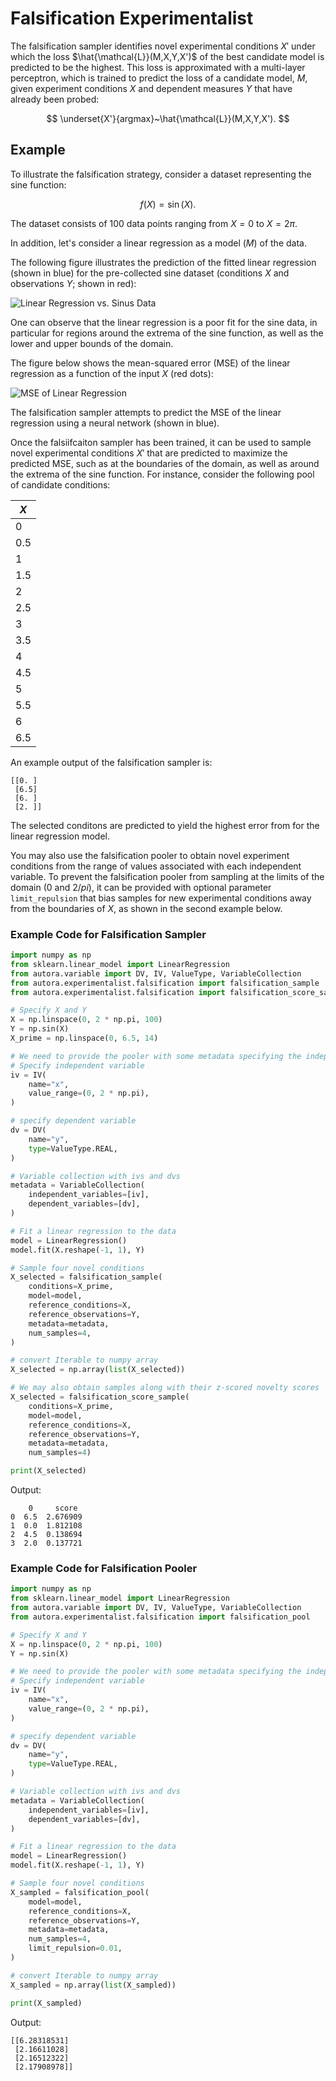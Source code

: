 # Falsification Experimentalist

The falsification sampler identifies novel experimental conditions $X'$ under 
which the loss $\hat{\mathcal{L}}(M,X,Y,X')$ of the best 
candidate model is predicted to be the highest. This loss is 
approximated with a multi-layer perceptron, which is trained to 
predict the loss of a candidate model, $M$, given experiment 
conditions $X$  and dependent measures $Y$ that have already been probed:

$$
\underset{X'}{argmax}~\hat{\mathcal{L}}(M,X,Y,X').
$$


## Example

To illustrate the falsification strategy, consider a dataset representing the sine function:

$$
f(X) = \sin(X).
$$

The dataset consists of 100 data points ranging from $X=0$ to $X=2\pi$.

In addition, let's consider a linear regression as a model ($M$) of the data. 

The following figure illustrates the prediction of the fitted linear regression
(shown in blue) for the pre-collected sine dataset (conditions $X$ and observations $Y$; shown in red):

![Linear Regression vs. Sinus Data](model-vs-data.png)

One can observe that the linear regression is a poor fit for the sine data, in particular for regions around the 
extrema of the sine function, as well as the lower and upper bounds of the domain.

The figure below shows the mean-squared error (MSE) of the linear regression 
as a function of the input $X$ (red dots):

![MSE of Linear Regression](mse.png)

The falsification sampler attempts to predict the MSE of the linear regression using a neural network (shown in blue).

Once the falsiifcaiton sampler has been trained, it can be used to sample novel experimental conditions $X'$ 
that are predicted to maximize the predicted MSE, such as at the boundaries of the domain, 
as well as around the extrema of the sine function. For instance, consider the following pool of candidate conditions:


| $X$ | 
|-----|
| 0   | 
| 0.5 | 
| 1   |
| 1.5 |
| 2   |
| 2.5 |
| 3   |
| 3.5 |
| 4   |
| 4.5 |
| 5   |
| 5.5 |
| 6   |
| 6.5 |

An example output of the falsification sampler is:

````
[[0. ]
 [6.5]
 [6. ]
 [2. ]]
````

The selected conditons are predicted to yield the highest error from for the linear regression model. 

You may also use the falsification pooler to obtain novel experiment conditions from the range of values associated 
with each independent variable. To prevent the falsification pooler from sampling at the limits of the domain ($0$ and $2/pi$),
it can be provided with optional parameter ``limit_repulsion`` that bias samples for new
experimental conditions away from the boundaries of $X$, as shown in the second example below.

### Example Code for Falsification Sampler
```python
import numpy as np
from sklearn.linear_model import LinearRegression
from autora.variable import DV, IV, ValueType, VariableCollection
from autora.experimentalist.falsification import falsification_sample
from autora.experimentalist.falsification import falsification_score_sample

# Specify X and Y
X = np.linspace(0, 2 * np.pi, 100)
Y = np.sin(X)
X_prime = np.linspace(0, 6.5, 14)

# We need to provide the pooler with some metadata specifying the independent and dependent variables
# Specify independent variable
iv = IV(
    name="x",
    value_range=(0, 2 * np.pi),
)

# specify dependent variable
dv = DV(
    name="y",
    type=ValueType.REAL,
)

# Variable collection with ivs and dvs
metadata = VariableCollection(
    independent_variables=[iv],
    dependent_variables=[dv],
)

# Fit a linear regression to the data
model = LinearRegression()
model.fit(X.reshape(-1, 1), Y)

# Sample four novel conditions
X_selected = falsification_sample(
    conditions=X_prime,
    model=model,
    reference_conditions=X,
    reference_observations=Y,
    metadata=metadata,
    num_samples=4,
)

# convert Iterable to numpy array
X_selected = np.array(list(X_selected))

# We may also obtain samples along with their z-scored novelty scores
X_selected = falsification_score_sample(
    conditions=X_prime,
    model=model,
    reference_conditions=X,
    reference_observations=Y,
    metadata=metadata,
    num_samples=4)

print(X_selected)
```

Output:
````
    0     score
0  6.5  2.676909
1  0.0  1.812108
2  4.5  0.138694
3  2.0  0.137721
````

### Example Code for Falsification Pooler

```python
import numpy as np
from sklearn.linear_model import LinearRegression
from autora.variable import DV, IV, ValueType, VariableCollection
from autora.experimentalist.falsification import falsification_pool

# Specify X and Y
X = np.linspace(0, 2 * np.pi, 100)
Y = np.sin(X)

# We need to provide the pooler with some metadata specifying the independent and dependent variables
# Specify independent variable
iv = IV(
    name="x",
    value_range=(0, 2 * np.pi),
)

# specify dependent variable
dv = DV(
    name="y",
    type=ValueType.REAL,
)

# Variable collection with ivs and dvs
metadata = VariableCollection(
    independent_variables=[iv],
    dependent_variables=[dv],
)

# Fit a linear regression to the data
model = LinearRegression()
model.fit(X.reshape(-1, 1), Y)

# Sample four novel conditions
X_sampled = falsification_pool(
    model=model,
    reference_conditions=X,
    reference_observations=Y,
    metadata=metadata,
    num_samples=4,
    limit_repulsion=0.01,
)

# convert Iterable to numpy array
X_sampled = np.array(list(X_sampled))

print(X_sampled)
```

Output:
````
[[6.28318531]
 [2.16611028]
 [2.16512322]
 [2.17908978]]
````

